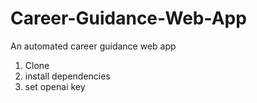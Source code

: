 # Career-Guidance-Web-App
An automated career guidance web app

1. Clone
2. install dependencies
3. set openai key
